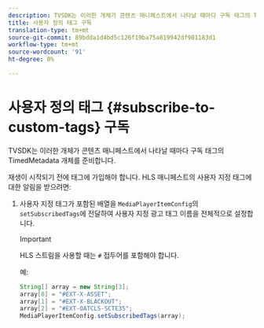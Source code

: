 ```yaml
---
description: TVSDK는 이러한 개체가 콘텐츠 매니페스트에서 나타날 때마다 구독 태그의 TimedMetadata 개체를 준비합니다.
title: 사용자 정의 태그 구독
translation-type: tm+mt
source-git-commit: 89bdda1d4bd5c126f19ba75a819942df901183d1
workflow-type: tm+mt
source-wordcount: '91'
ht-degree: 0%

---
```



# 사용자 정의 태그 {#subscribe-to-custom-tags} 구독

TVSDK는 이러한 개체가 콘텐츠 매니페스트에서 나타날 때마다 구독 태그의 TimedMetadata 개체를 준비합니다.

재생이 시작되기 전에 태그에 가입해야 합니다. HLS 매니페스트의 사용자 지정 태그에 대한 알림을 받으려면:

1. 사용자 지정 태그가 포함된 배열을 `MediaPlayerItemConfig`의 `setSubscribedTags`에 전달하여 사용자 지정 광고 태그 이름을 전체적으로 설정합니다.

   >[!IMPORTANT]
   >
   >HLS 스트림을 사용할 때는 `#` 접두어를 포함해야 합니다.

   예:

   ```java
   String[] array = new String[3]; 
   array[0] = "#EXT-X-ASSET"; 
   array[1] = "#EXT-X-BLACKOUT"; 
   array[2] = "#EXT-OATCLS-SCTE35"; 
   MediaPlayerItemConfig.setSubscribedTags(array);
   ```
